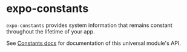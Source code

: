 # expo-constants

`expo-constants` provides system information that remains constant throughout the lifetime of your app.

See [Constants docs](https://docs.expo.io/versions/latest/sdk/constants) for documentation of this universal module's API.
